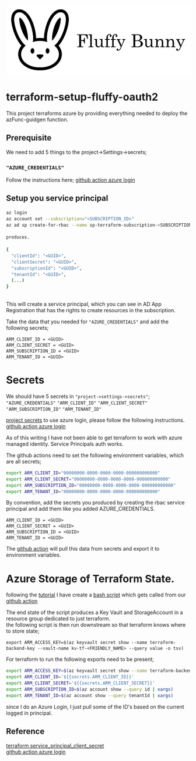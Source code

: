 ![fluffy-bunny-banner](https://raw.githubusercontent.com/fluffy-bunny/static-assets/master/fluffy-bunny-banner.png)  

# terraform-setup-fluffy-oauth2
This project terraforms azure by providing everything needed to deploy the azFunc-guidgen function.  

## Prerequisite
We need to add 5 things to the project->Settings->secrets;
### `"AZURE_CREDENTIALS"`
Follow the instructions here;
[github action azure login](https://github.com/Azure/login)  

## Setup you service principal
```bash
az login
az account set --subscription="<SUBSCRIPTION_ID>"
az ad sp create-for-rbac --name sp-terraform-subscription-<SUBSCRIPTION_ID>  --role="Contributor" --scopes="/subscriptions/<SUBSCRIPTION_ID>  -sdk-auth"  

produces.

{
  "clientId": "<GUID>",
  "clientSecret": "<GUID>",
  "subscriptionId": "<GUID>",
  "tenantId": "<GUID>",
  (...)
}
  
```
This will create a service principal, which you can see in AD App Registration that has the rights to create resources in the subscription.  


Take the data that you needed for `"AZURE_CREDENTIALS"` and add the following secrets;  
```
ARM_CLIENT_ID = <GUID>
ARM_CLIENT_SECRET = <GUID>
ARM_SUBSCRIPTION_ID = <GUID>
ARM_TENANT_ID = <GUID>
```

# Secrets

We should have 5 secrets in `"project->settings->secrets"`;  
`"AZURE_CREDENTIALS"`
`"ARM_CLIENT_ID"`
`"ARM_CLIENT_SECRET"`
`"ARM_SUBSCRIPTION_ID"`
`"ARM_TENANT_ID"`




[project secrets](https://github.com/fluffy-bunny/terraform-azure-backend-setup/settings/secrets)
to use azure login, please follow the following instructions.
[github action azure login](https://github.com/Azure/login)  

As of this writing I have not been able to get terraform to work with azure managed identity.  Service Principals auth works.

The github actions need to set the following environment variables, which are all secrets;
```bash
export ARM_CLIENT_ID="00000000-0000-0000-0000-000000000000"
export ARM_CLIENT_SECRET="00000000-0000-0000-0000-000000000000"
export ARM_SUBSCRIPTION_ID="00000000-0000-0000-0000-000000000000"
export ARM_TENANT_ID="00000000-0000-0000-0000-000000000000"
```

By convention, add the secrets you produced by creating the rbac service principal and add them like you added AZURE_CREDENTIALS.
```
ARM_CLIENT_ID = <GUID>
ARM_CLIENT_SECRET = <GUID>
ARM_SUBSCRIPTION_ID = <GUID>
ARM_TENANT_ID = <GUID>
```  

The [github action](.github/workflows/terraform-tstate-setup.yml) will pull this data from secrets and export it to environment variables.  

# Azure Storage of Terraform State.  

following the [tutorial](https://docs.microsoft.com/en-us/azure/terraform/terraform-backend) I have create a [bash script](bash/setup.sh) which gets called from our [github action](.github/workflows/terraform-tstate-setup.yml)  

The end state of the script produces a Key Vault and StorageAccount in a resource group dedicated to just terraform.  
the following script is then run downstream so that terraform knows where to store state;  
```
export ARM_ACCESS_KEY=$(az keyvault secret show --name terraform-backend-key --vault-name kv-tf-<FRIENDLY_NAME> --query value -o tsv)
```
For terraform to run the following exports need to be present;  
```bash
export ARM_ACCESS_KEY=$(az keyvault secret show --name terraform-backend-key --vault-name ${{ env.VAULT_NAME }} --query value -o tsv)
export ARM_CLIENT_ID='${{secrets.ARM_CLIENT_ID}}'
export ARM_CLIENT_SECRET='${{secrets.ARM_CLIENT_SECRET}}'
export ARM_SUBSCRIPTION_ID=$(az account show --query id | xargs)
export ARM_TENANT_ID=$(az account show --query tenantId | xargs)
```
since I do an Azure Login, I just pull some of the ID's based on the current logged in principal.  


## Reference
[terraform service_principal_client_secret](https://www.terraform.io/docs/providers/azurerm/guides/service_principal_client_secret.html)  
[github action azure login](https://github.com/Azure/login)  

